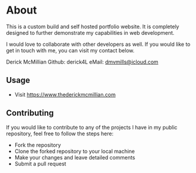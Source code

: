 # About

This is a custom build and self hosted portfolio website. It is completely designed to further demonstrate my capabilities in web development.

I would love to collaborate with other developers as well. If you would like to get in touch with me, you can visit my contact below.

Derick McMillian
Github: derick4L
eMail: dmvmills@icloud.com

## Usage

- Visit https://www.thederickmcmillian.com

## Contributing

If you would like to contribute to any of the projects I have in my public repository, feel free to follow the steps here:

- Fork the repository
- Clone the forked repository to your local machine
- Make your changes and leave detailed comments
- Submit a pull request
